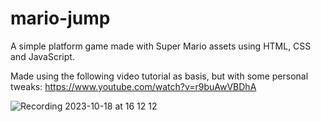 # mario-jump

A simple platform game made with Super Mario assets using HTML, CSS and JavaScript.

Made using the following video tutorial as basis, but with some personal tweaks:
https://www.youtube.com/watch?v=r9buAwVBDhA


![Recording 2023-10-18 at 16 12 12](https://github.com/MrNasc/mario-jump/assets/67760646/7f5daf8a-9706-4d94-bcfa-558f8bf88fd6)
